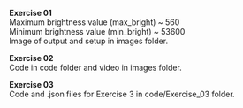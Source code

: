 **Exercise 01**\
Maximum brightness value (max_bright) ~ 560\
Minimum brightness value (min_bright) ~ 53600\
Image of output and setup in images folder.

**Exercise 02**\
Code in code folder and video in images folder.

**Exercise 03**\
Code and .json files for Exercise 3 in code/Exercise_03 folder.

